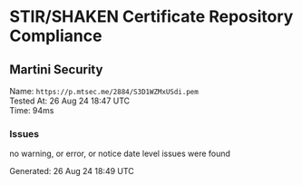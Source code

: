 # STIR/SHAKEN Certificate Repository Compliance

## Martini Security

Name: `https://p.mtsec.me/2884/S3D1WZMxUSdi.pem`\
Tested At: 26 Aug 24 18:47 UTC\
Time: 94ms

### Issues

no warning, or error, or notice date level issues were found

Generated: 26 Aug 24 18:49 UTC